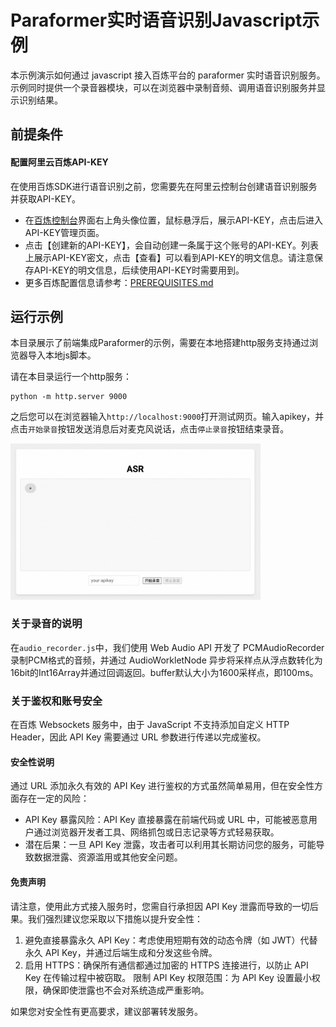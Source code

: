 # Paraformer实时语音识别Javascript示例
本示例演示如何通过 javascript 接入百炼平台的 paraformer 实时语音识别服务。示例同时提供一个录音器模块，可以在浏览器中录制音频、调用语音识别服务并显示识别结果。

## 前提条件

#### 配置阿里云百炼API-KEY
在使用百炼SDK进行语音识别之前，您需要先在阿里云控制台创建语音识别服务并获取API-KEY。
- 在[百炼控制台](https://bailian.console.aliyun.com/)界面右上角头像位置，鼠标悬浮后，展示API-KEY，点击后进入API-KEY管理页面。
- 点击【创建新的API-KEY】，会自动创建一条属于这个账号的API-KEY。列表上展示API-KEY密文，点击【查看】可以看到API-KEY的明文信息。请注意保存API-KEY的明文信息，后续使用API-KEY时需要用到。
- 更多百炼配置信息请参考：[PREREQUISITES.md](../../../../PREREQUISITES.md)

## 运行示例

本目录展示了前端集成Paraformer的示例，需要在本地搭建http服务支持通过浏览器导入本地js脚本。

请在本目录运行一个http服务：
```
python -m http.server 9000
```

之后您可以在浏览器输入`http://localhost:9000`打开测试网页。输入apikey，并点击`开始录音`按钮发送消息后对麦克风说话，点击`停止录音`按钮结束录音。

<img src="../../../docs/image/js-paraformer.png" width="400"/>

### 关于录音的说明

在`audio_recorder.js`中，我们使用 Web Audio API 开发了 PCMAudioRecorder 录制PCM格式的音频，并通过 AudioWorkletNode 异步将采样点从浮点数转化为16bit的Int16Array并通过回调返回。buffer默认大小为1600采样点，即100ms。


### 关于鉴权和账号安全

在百炼 Websockets 服务中，由于 JavaScript 不支持添加自定义 HTTP Header，因此 API Key 需要通过 URL 参数进行传递以完成鉴权。

#### 安全性说明

通过 URL 添加永久有效的 API Key 进行鉴权的方式虽然简单易用，但在安全性方面存在一定的风险：
- API Key 暴露风险：API Key 直接暴露在前端代码或 URL 中，可能被恶意用户通过浏览器开发者工具、网络抓包或日志记录等方式轻易获取。
- 潜在后果：一旦 API Key 泄露，攻击者可以利用其长期访问您的服务，可能导致数据泄露、资源滥用或其他安全问题。

#### 免责声明
请注意，使用此方式接入服务时，您需自行承担因 API Key 泄露而导致的一切后果。我们强烈建议您采取以下措施以提升安全性：

1. 避免直接暴露永久 API Key：考虑使用短期有效的动态令牌（如 JWT）代替永久 API Key，并通过后端生成和分发这些令牌。
2. 启用 HTTPS：确保所有通信都通过加密的 HTTPS 连接进行，以防止 API Key 在传输过程中被窃取。
限制 API Key 权限范围：为 API Key 设置最小权限，确保即使泄露也不会对系统造成严重影响。


如果您对安全性有更高要求，建议部署转发服务。